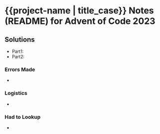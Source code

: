 # {{project-name | title_case}} Notes (README) for Advent of Code 2023

## Solutions
- Part1:
- Part2:

### Errors Made
-

### Logistics
-

### Had to Lookup
-
